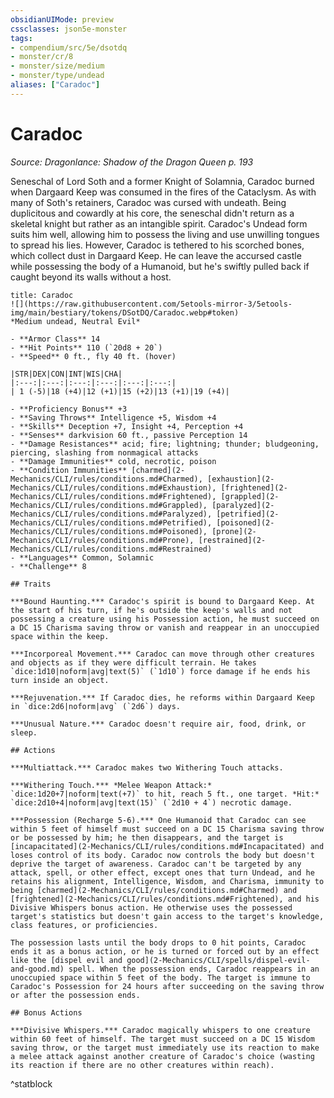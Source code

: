 ```yaml
---
obsidianUIMode: preview
cssclasses: json5e-monster
tags:
- compendium/src/5e/dsotdq
- monster/cr/8
- monster/size/medium
- monster/type/undead
aliases: ["Caradoc"]
---
```

# Caradoc
*Source: Dragonlance: Shadow of the Dragon Queen p. 193*  

Seneschal of Lord Soth and a former Knight of Solamnia, Caradoc burned when Dargaard Keep was consumed in the fires of the Cataclysm. As with many of Soth's retainers, Caradoc was cursed with undeath. Being duplicitous and cowardly at his core, the seneschal didn't return as a skeletal knight but rather as an intangible spirit. Caradoc's Undead form suits him well, allowing him to possess the living and use unwilling tongues to spread his lies. However, Caradoc is tethered to his scorched bones, which collect dust in Dargaard Keep. He can leave the accursed castle while possessing the body of a Humanoid, but he's swiftly pulled back if caught beyond its walls without a host.

```ad-statblock
title: Caradoc
![](https://raw.githubusercontent.com/5etools-mirror-3/5etools-img/main/bestiary/tokens/DSotDQ/Caradoc.webp#token)
*Medium undead, Neutral Evil*

- **Armor Class** 14
- **Hit Points** 110 (`20d8 + 20`)
- **Speed** 0 ft., fly 40 ft. (hover)

|STR|DEX|CON|INT|WIS|CHA|
|:---:|:---:|:---:|:---:|:---:|:---:|
| 1 (-5)|18 (+4)|12 (+1)|15 (+2)|13 (+1)|19 (+4)|

- **Proficiency Bonus** +3
- **Saving Throws** Intelligence +5, Wisdom +4
- **Skills** Deception +7, Insight +4, Perception +4
- **Senses** darkvision 60 ft., passive Perception 14
- **Damage Resistances** acid; fire; lightning; thunder; bludgeoning, piercing, slashing from nonmagical attacks
- **Damage Immunities** cold, necrotic, poison
- **Condition Immunities** [charmed](2-Mechanics/CLI/rules/conditions.md#Charmed), [exhaustion](2-Mechanics/CLI/rules/conditions.md#Exhaustion), [frightened](2-Mechanics/CLI/rules/conditions.md#Frightened), [grappled](2-Mechanics/CLI/rules/conditions.md#Grappled), [paralyzed](2-Mechanics/CLI/rules/conditions.md#Paralyzed), [petrified](2-Mechanics/CLI/rules/conditions.md#Petrified), [poisoned](2-Mechanics/CLI/rules/conditions.md#Poisoned), [prone](2-Mechanics/CLI/rules/conditions.md#Prone), [restrained](2-Mechanics/CLI/rules/conditions.md#Restrained)
- **Languages** Common, Solamnic
- **Challenge** 8

## Traits

***Bound Haunting.*** Caradoc's spirit is bound to Dargaard Keep. At the start of his turn, if he's outside the keep's walls and not possessing a creature using his Possession action, he must succeed on a DC 15 Charisma saving throw or vanish and reappear in an unoccupied space within the keep.

***Incorporeal Movement.*** Caradoc can move through other creatures and objects as if they were difficult terrain. He takes `dice:1d10|noform|avg|text(5)` (`1d10`) force damage if he ends his turn inside an object.

***Rejuvenation.*** If Caradoc dies, he reforms within Dargaard Keep in `dice:2d6|noform|avg` (`2d6`) days.

***Unusual Nature.*** Caradoc doesn't require air, food, drink, or sleep.

## Actions

***Multiattack.*** Caradoc makes two Withering Touch attacks.

***Withering Touch.*** *Melee Weapon Attack:* `dice:1d20+7|noform|text(+7)` to hit, reach 5 ft., one target. *Hit:* `dice:2d10+4|noform|avg|text(15)` (`2d10 + 4`) necrotic damage.

***Possession (Recharge 5-6).*** One Humanoid that Caradoc can see within 5 feet of himself must succeed on a DC 15 Charisma saving throw or be possessed by him; he then disappears, and the target is [incapacitated](2-Mechanics/CLI/rules/conditions.md#Incapacitated) and loses control of its body. Caradoc now controls the body but doesn't deprive the target of awareness. Caradoc can't be targeted by any attack, spell, or other effect, except ones that turn Undead, and he retains his alignment, Intelligence, Wisdom, and Charisma, immunity to being [charmed](2-Mechanics/CLI/rules/conditions.md#Charmed) and [frightened](2-Mechanics/CLI/rules/conditions.md#Frightened), and his Divisive Whispers bonus action. He otherwise uses the possessed target's statistics but doesn't gain access to the target's knowledge, class features, or proficiencies.

The possession lasts until the body drops to 0 hit points, Caradoc ends it as a bonus action, or he is turned or forced out by an effect like the [dispel evil and good](2-Mechanics/CLI/spells/dispel-evil-and-good.md) spell. When the possession ends, Caradoc reappears in an unoccupied space within 5 feet of the body. The target is immune to Caradoc's Possession for 24 hours after succeeding on the saving throw or after the possession ends.

## Bonus Actions

***Divisive Whispers.*** Caradoc magically whispers to one creature within 60 feet of himself. The target must succeed on a DC 15 Wisdom saving throw, or the target must immediately use its reaction to make a melee attack against another creature of Caradoc's choice (wasting its reaction if there are no other creatures within reach).
```
^statblock